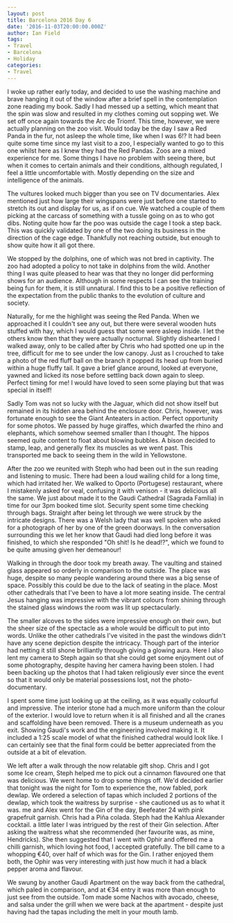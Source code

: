```yaml
---
layout: post
title: Barcelona 2016 Day 6
date: '2016-11-03T20:00:00.000Z'
author: Ian Field
tags:
- Travel
- Barcelona
- Holiday
categories:
- Travel
---
```

I woke up rather early today, and decided to use the washing machine and brave hanging it out of the window after a brief spell in the contemplation zone reading my book. Sadly I had messed up a setting, which meant that the spin was slow and resulted in my clothes coming out sopping wet. We set off once again towards the Arc de Triomf. This time, however, we were actually planning on the zoo visit. Would today be the day I saw a Red Panda in the fur, not asleep the whole time, like when I was 6!? It had been quite some time since my last visit to a zoo, I especially wanted to go to this one whilst here as I knew they had the Red Pandas. Zoos are a mixed experience for me. Some things I have no problem with seeing there, but when it comes to certain animals and their conditions, although regulated, I feel a little uncomfortable with. Mostly depending on the size and intelligence of the animals.

The vultures looked much bigger than you see on TV documentaries. Alex mentioned just how large their wingspans were just before one started to stretch its out and display for us, as if on cue. We watched a couple of them picking at the carcass of something with a tussle going on as to who got dibs. Noting quite how far the poo was outside the cage I took a step back. This was quickly validated by one of the two doing its business in the direction of the cage edge. Thankfully not reaching outside, but enough to show quite how it all got there.

We stopped by the dolphins, one of which was not bred in captivity. The zoo had adopted a policy to not take in dolphins from the wild. Another thing I was quite pleased to hear was that they no longer did performing shows for an audience. Although in some respects I can see the training being fun for them, it is still unnatural. I find this to be a positive reflection of the expectation from the public thanks to the evolution of culture and society.

Naturally, for me the highlight was seeing the Red Panda. When we approached it I couldn't see any out, but there were several wooden huts stuffed with hay, which I would guess that some were asleep inside. I let the others know then that they were actually nocturnal. Slightly disheartened I walked away, only to be called after by Chris who had spotted one up in the tree, difficult for me to see under the low canopy. Just as I crouched to take a photo of the red fluff ball on the branch it popped its head up from buried within a huge fluffy tail. It gave a brief glance around, looked at everyone, yawned and licked its nose before settling back down again to sleep. Perfect timing for me! I would have loved to seen some playing but that was special in itself!

Sadly Tom was not so lucky with the Jaguar, which did not show itself but remained in its hidden area behind the enclosure door. Chris, however, was fortunate enough to see the Giant Anteaters in action. Perfect opportunity for some photos. We passed by huge giraffes, which dwarfed the rhino and elephants, which somehow seemed smaller than I thought. The hippos seemed quite content to float about blowing bubbles. A bison decided to stamp, leap, and generally flex its muscles as we went past. This transported me back to seeing them in the wild in Yellowstone.

After the zoo we reunited with Steph who had been out in the sun reading and listening to music. There had been a loud wailing child for a long time, which had irritated her. We walked to Oporto (Portugese) restaurant, where I mistakenly asked for veal, confusing it with venison - it was delicious all the same. We just about made it to the Gaudi Cathedral (Sagrada Família) in time for our 3pm booked time slot. Security spent some time checking through bags. Straight after being let through we were struck by the intricate designs. There was a Welsh lady that was well spoken who asked for a photograph of her by one of the green doorways. In the conversation surrounding this we let her know that Gaudi had died long before it was finished, to which she responded "Oh shit! Is he dead!?", which we found to be quite amusing given her demeanour!

Walking in through the door took my breath away. The vaulting and stained glass appeared so orderly in comparison to the outside. The place was huge, despite so many people wandering around there was a big sense of space. Possibly this could be due to the lack of seating in the place. Most other cathedrals that I've been to have a lot more seating inside. The central Jesus hanging was impressive with the vibrant colours from shining through the stained glass windows the room was lit up spectacularly.

The smaller alcoves to the sides were impressive enough on their own, but the sheer size of the spectacle as a whole would be difficult to put into words. Unlike the other cathedrals I've visited in the past the windows didn't have any scene depiction despite the intricacy. Though part of the interior had netting it still shone brilliantly through giving a glowing aura. Here I also lent my camera to Steph again so that she could get some enjoyment out of some photography, despite having her camera having been stolen. I had been backing up the photos that I had taken religiously ever since the event so that it would only be material possessions lost, not the photo-documentary.

I spent some time just looking up at the ceiling, as it was equally colourful and impressive. The interior stone had a much more uniform than the colour of the exterior. I would love to return when it is all finished and all the cranes and scaffolding have been removed. There is a museum underneath as you exit. Showing Gaudi's work and the engineering involved making it. It included a 1:25 scale model of what the finished cathedral would look like. I can certainly see that the final form could be better appreciated from the outside at a bit of elevation.

We left after a walk through the now relatable gift shop. Chris and I got some Ice cream, Steph helped me to pick out a cinnamon flavoured one that was delicious. We went home to drop some things off. We'd decided earlier that tonight was the night for Tom to experience the, now fabled, pork dewlap. We ordered a selection of tapas which included 2 portions of the dewlap, which took the waitress by surprise - she cautioned us as to what it was. me and Alex went for the Gin of the day, Beefeater 24 with pink grapefruit garnish. Chris had a Piña colada. Steph had the Kahlua Alexander cocktail. a little later I was intrigued by the rest of their Gin selection. After asking the waitress what she recommended (her favourite was, as mine, Hendricks). She then suggested that I went with Ophir and offered me a chilli garnish, which loving hot food, I accepted gratefully. The bill came to a whopping €40, over half of which was for the Gin. I rather enjoyed them both, the Ophir was very interesting with just how much it had a black pepper aroma and flavour.

We swung by another Gaudi Apartment on the way back from the cathedral, which paled in comparison, and at €34 entry it was more than enough to just see from the outside. Tom made some Nachos with avocado, cheese, and salsa under the grill when we were back at the apartment - despite just having had the tapas including the melt in your mouth lamb.
